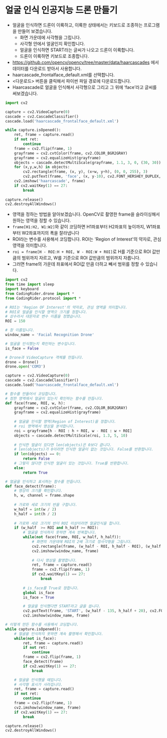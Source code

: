 # 얼굴 인식 인공지능 드론 만들기
* 얼굴을 인식하면 드론이 이륙하고, 이륙한 상태에서는 키보드로 조종하는 프로그램을 만들어 보겠습니다.
  * 화면 가운데에 사각형을 그립니다.
  * 사각형 안에서 얼굴인지 확인합니다.
  * 얼굴을 인식하면 START라는 글씨가 나오고 드론이 이륙합니다.
  * 드론이 이륙하면 키보드로 조종합니다.
* https://github.com/opencv/opencv/tree/master/data/haarcascades 에서 데이터를 다운로드 받아서 사용합니다.
* haarcascade_frontalface_default.xml를 선택합니다.
* <다운로드> 버튼을 클릭해서 파이썬 파일 경로에 다운로드합니다.
* Haarcascade로 얼굴을 인식해서 사각형으로 그리고 그 위에 ‘face’라고 글씨를 써보겠습니다.
```python
import cv2

capture = cv2.VideoCapture(0)
cascade = cv2.CascadeClassifier() 
cascade.load('haarcascade_frontalface_default.xml') 

while capture.isOpened():
    ret, frame = capture.read()
    if not ret: 
        continue
    frame = cv2.flip(frame, 1) 
    grayframe = cv2.cvtColor(frame, cv2.COLOR_BGR2GRAY)
    grayframe = cv2.equalizeHist(grayframe)    
    objects = cascade.detectMultiScale(grayframe, 1.1, 3, 0, (30, 30))
    for (x,y,w,h) in objects:               
        cv2.rectangle(frame, (x, y), (x+w, y+h), (0, 0, 255), 3)     
        cv2.putText(frame, 'face', (x, y-10), cv2.FONT_HERSHEY_DUPLEX, 0.5, (255, 0, 0))
    cv2.imshow('haarcascade', frame)
    if cv2.waitKey(1) == 27: 
        break
    
capture.release()
cv2.destroyAllWindows()
```
* 영역을 정하는 방법을 알아보겠습니다. OpenCV로 촬영한 frame을 슬라이싱해서 원하는 영역을 정할 수 있습니다. 
* ```frame[H1:H2, W1:W2]```와 같이 코딩하면 H1좌표부터 H2좌표의 높이까지, W1좌표부터 W2좌표까지의 폭을 잘라냅니다
* ROI라는 변수를 사용해서 코딩합니다. ROI는 'Region of Interest'의 약자로, 관심 영역을 의미합니다.
* ```roi = frame[H - ROI:H + ROI, W - ROI:W + ROI]```로 H를 기준으로 ROI 값만큼의 범위까지 자르고, W를 기준으로 ROI 값만큼의 범위까지 자릅니다.
* 그러면 frame의 가운데 좌표에서 ROI값 만큼 더하고 빼서 범위를 정할 수 있습니다.
```python
import cv2
from time import sleep
import keyboard
from CodingRider.drone import *
from CodingRider.protocol import *

# ROI는 'Region OF Interest'의 약자로, 관심 영역을 의미합니다.
# ROI로 얼굴을 인식할 영역으 크기를 정합니다.
# 상수라서 대문자로 변수 이름을 정했습니다.
ROI = 150

# 창 이름입니다.
window_name = 'Facial Recognition Drone'

# 얼굴을 인식했는지 확인하는 변수입니다.
is_face = False

# Drone과 VideoCapture 객체를 만듭니다.
drone = Drone()
drone.open('COM3')

capture = cv2.VideoCapture(0)
cascade = cv2.CascadeClassifier() 
cascade.load('haarcascade_frontalface_default.xml') 

# 함수를 만들어서 코딩합니다.
# 정한 영역에서 얼굴이 있는지 확인하는 함수를 만듭니다.
def face(frame, ROI, w, h):    
    grayframe = cv2.cvtColor(frame, cv2.COLOR_BGR2GRAY)
    grayframe = cv2.equalizeHist(grayframe)  
        
    # 얼굴을 인식할 영역(Region of Interest)을 정합니다. 
    # roi 영역에서 영상을 분석합니다.
    roi = grayframe[h - ROI : h + ROI, w - ROI : w + ROI] 
    objects = cascade.detectMultiScale(roi, 1.3, 5, 10)
     
    # 인식한 얼굴이 있다면 len(objects)은 0보다 큽니다.
    # len(objects)가 0이라면 인식한 얼굴이 없는 것입니다. False를 반환합니다. 
    if len(objects) == 0:
        return False
    # 그렇지 않다면 인식한 얼굴이 있는 것입니다. True를 반환합니다.
    else:
        return True

# 얼굴을 인식하고 표시하는 함수를 만듭니다.
def face_detect(frame):   
    # 영상의 크기를 확인합니다.
    h, w, channel = frame.shape
    
    # 가로와 세로 크기의 반을 구합니다.
    w_half = int(w / 2)
    h_half = int(h / 2)
    
    # 가로와 세로 크기의 반이 ROI 이상이라면 얼굴인식을 합니다. 
    if (w_half  >= ROI and h_half >= ROI):
        # 얼굴을 인식하지 못하면 계속 반복합니다.
        while(not face(frame, ROI, w_half, h_half)): 
            # 화면의 가운데에 ROI의 2배 크기로 정사각형을 그립니다.
            cv2.rectangle(frame, (w_half - ROI, h_half - ROI), (w_half + ROI, h_half + ROI), (0, 0, 255), 5) 
            cv2.imshow(window_name, frame)            
      
            # 다시 영상을 촬영합니다.
            ret, frame = capture.read() 
            frame = cv2.flip(frame, 1) 
            if cv2.waitKey(1) == 27: 
                break
        
        # is_face를 True로 정합니다.
        global is_face
        is_face = True

        # 얼굴을 인식했다면 START라고 글을 씁니다.
        cv2.putText(frame, 'START', (w_half - 135, h_half + 20), cv2.FONT_HERSHEY_DUPLEX, 3, (255, 255, 255), 2)     
        cv2.imshow(window_name, frame)

# 이렇게 만든 함수를 사용해서 코딩합니다.
while capture.isOpened():
    # 얼굴을 인식하지 못하면 계속 촬영해서 확인합니다.
    while(not is_face):
        ret, frame = capture.read()
        if not ret: 
            continue
        frame = cv2.flip(frame, 1)
        face_detect(frame)    
        if cv2.waitKey(1) == 27: 
            break

    # 얼굴을 인식했을 때입니다.
    # 사각형 표시가 사라집니다.
    ret, frame = capture.read()
    if not ret: 
        continue
    frame = cv2.flip(frame, 1)
    cv2.imshow(window_name, frame)    
    if cv2.waitKey(1) == 27: 
        break

capture.release()
cv2.destroyAllWindows()
```
